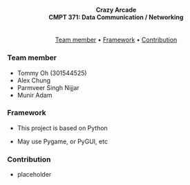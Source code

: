 <h4 align="center">
    Crazy Arcade <br>
    CMPT 371: Data Communication / Networking
    <div align="center">
    <br>
        <!-- <a href=".">
            <img src="https://github.com/sfuosdev/Website/actions/workflows/node.yml/badge.svg"/>
        </a> -->
    </div>
</h4>

<p align="center">
    <a href="#team-member">Team member</a> •
    <a href="#framework">Framework</a> •
    <a href="#contribution">Contribution</a>
</p>

### Team member

- Tommy Oh (301544525)
- Alex Chung
- Parmveer Singh Nijjar
- Munir Adam

### Framework

- This project is based on Python

- May use Pygame, or PyGUI, etc

### Contribution

- placeholder
